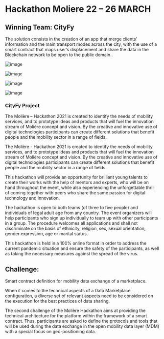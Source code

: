 # Hackathon Moliere 22 – 26 MARCH


## Winning Team: CityFy

The solution consists in the creation of an app that merge clients’ information and the main transport modes across the city, with the use of a smart contract that maps user’s displacement and share the data in the Blockchain network to be open to the public domain..


![image](https://github.com/paulorobertoalmeida/hackathon-moliere/blob/main/Web%201920%20%E2%80%93%201.png?raw=true)

![image](https://github.com/paulorobertoalmeida/hackathon-moliere/blob/main/Web%201920%20%E2%80%93%202.png?raw=true)

![image](https://github.com/paulorobertoalmeida/hackathon-moliere/blob/main/iPhone%20X,%20XS,%2011%20Pro%20%E2%80%93%201.png?raw=true)

![image](https://github.com/paulorobertoalmeida/hackathon-moliere/blob/main/iPhone%20X,%20XS,%2011%20Pro%20%E2%80%93%202.png?raw=true)





### CityFy Project

The Molière – Hackathon 2021 is created to identify the needs of mobility services, and to prototype ideas and products that will fuel the innovation stream of Molière concept and vision. By the creative and innovative use of digital technologies participants can create different solutions that benefit people and the mobility sector in a range of fields. 

The Molière - Hackathon 2021 is created to identify the needs of mobility services, and to prototype ideas and products that will fuel the innovation stream of Molière concept and vision. By the creative and innovative use of digital technologies participants can create different solutions that benefit people and the mobility sector in a range of fields.

This hackathon will provide an opportunity for brilliant young talents to create their works with the help of mentors and experts, who will be on hand throughout the event, while also experiencing the unforgettable thrill of coming together with peers who share the same passion for digital technology and innovation.

The hackathon is open to both teams (of three to five people) and individuals of legal adult age from any country. The event organizers will help participants who sign up individually to team up with other participants in a group. The procedure welcomes all applications and shall not discriminate on the basis of ethnicity, religion, sex, sexual orientation, gender expression, age or marital status.

This hackathon is held in a 100% online format in order to address the current pandemic situation and ensure the safety of the participants, as well as taking the necessary measures against the spread of the virus.

## Challenge: 
Smart contract definition for mobility data exchange of a marketplace.

When it comes to the technical aspects of a Data Marketplace configuration, a diverse set of relevant aspects need to be considered on the execution for the best practices of data sharing.

The second challenge of the Molière Hackathon aims at providing the technical architecture for the platform within the framework of a smart contract. Thus, participants are asked to define the protocols and tools that will be used during the data exchange in the open mobility data layer (MDM) with a special focus on geo-positioning data.

